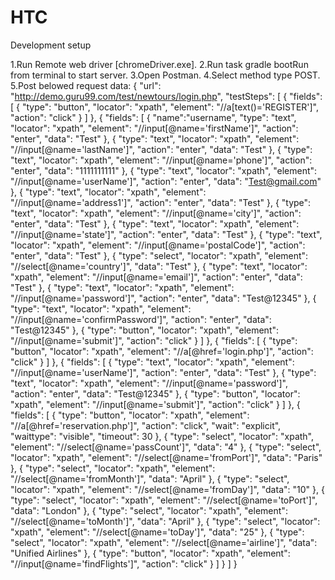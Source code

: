# HTC
Development setup

1.Run Remote web driver [chromeDriver.exe].
2.Run task gradle bootRun from terminal to start server.
3.Open Postman.
4.Select method type POST.
5.Post belowed request data:
  {
  "url": "http://demo.guru99.com/test/newtours/login.php",
  "testSteps": [
    {
      "fields": [
        {
          "type": "button",
          "locator": "xpath",
          "element": "//a[text()='REGISTER']",
          "action": "click"
        }
      ]
    },
    {
      "fields": [
        {
          "name":"username",
          "type": "text",
          "locator": "xpath",
          "element": "//input[@name='firstName']",
          "action": "enter",
          "data": "Test"
        },
        {
          "type": "text",
          "locator": "xpath",
          "element": "//input[@name='lastName']",
          "action": "enter",
          "data": "Test"
        },
        {
          "type": "text",
          "locator": "xpath",
          "element": "//input[@name='phone']",
          "action": "enter",
          "data": "1111111111"
        },
        {
          "type": "text",
          "locator": "xpath",
          "element": "//input[@name='userName']",
          "action": "enter",
          "data": "Test@gmail.com"
        },
        {
          "type": "text",
          "locator": "xpath",
          "element": "//input[@name='address1']",
          "action": "enter",
          "data": "Test"
        },
        {
          "type": "text",
          "locator": "xpath",
          "element": "//input[@name='city']",
          "action": "enter",
          "data": "Test"
        },
        {
          "type": "text",
          "locator": "xpath",
          "element": "//input[@name='state']",
          "action": "enter",
          "data": "Test"
        },
        {
          "type": "text",
          "locator": "xpath",
          "element": "//input[@name='postalCode']",
          "action": "enter",
          "data": "Test"
        },
        {
          "type": "select",
          "locator": "xpath",
          "element": "//select[@name='country']",
          "data": "Test"
        },
        {
          "type": "text",
          "locator": "xpath",
          "element": "//input[@name='email']",
          "action": "enter",
          "data": "Test"
        },
        {
          "type": "text",
          "locator": "xpath",
          "element": "//input[@name='password']",
          "action": "enter",
          "data": "Test@12345"
        },
        {
          "type": "text",
          "locator": "xpath",
          "element": "//input[@name='confirmPassword']",
          "action": "enter",
          "data": "Test@12345"
        },
        {
          "type": "button",
          "locator": "xpath",
          "element": "//input[@name='submit']",
          "action": "click"
        }
      ]
    },
    {
      "fields": [
        {
          "type": "button",
          "locator": "xpath",
          "element": "//a[@href='login.php']",
          "action": "click"
        }
      ]
    },
    {
      "fields": [
        {
          "type": "text",
          "locator": "xpath",
          "element": "//input[@name='userName']",
          "action": "enter",
          "data": "Test"
        },
        {
          "type": "text",
          "locator": "xpath",
          "element": "//input[@name='password']",
          "action": "enter",
          "data": "Test@12345"
        },
        {
          "type": "button",
          "locator": "xpath",
          "element": "//input[@name='submit']",
          "action": "click"
        }
      ]
    },
    {
      "fields": [
        {
          "type": "button",
          "locator": "xpath",
          "element": "//a[@href='reservation.php']",
          "action": "click",
          "wait": "explicit",
          "waittype": "visible",
          "timeout": 30
        },
        {
          "type": "select",
          "locator": "xpath",
          "element": "//select[@name='passCount']",
          "data": "4"
        },
        {
          "type": "select",
          "locator": "xpath",
          "element": "//select[@name='fromPort']",
          "data": "Paris"
        },
        {
          "type": "select",
          "locator": "xpath",
          "element": "//select[@name='fromMonth']",
          "data": "April"
        },
        {
          "type": "select",
          "locator": "xpath",
          "element": "//select[@name='fromDay']",
          "data": "10"
        },
        {
          "type": "select",
          "locator": "xpath",
          "element": "//select[@name='toPort']",
          "data": "London"
        },
        {
          "type": "select",
          "locator": "xpath",
          "element": "//select[@name='toMonth']",
          "data": "April"
        },
        {
          "type": "select",
          "locator": "xpath",
          "element": "//select[@name='toDay']",
          "data": "25"
        },
        {
          "type": "select",
          "locator": "xpath",
          "element": "//select[@name='airline']",
          "data": "Unified Airlines"
        },
        {
          "type": "button",
          "locator": "xpath",
          "element": "//input[@name='findFlights']",
          "action": "click"
        }
      ]
    }
  ]
}
